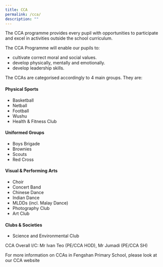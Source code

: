 ```yaml
---
title: CCA
permalink: /cca/
description: ""
---
```

<p>The CCA programme provides every pupil with opportunities to participate and excel in activities outside the&nbsp;school curriculum.</p>
<p>The CCA Programme will enable our pupils to:</p>
<ul>
<li>cultivate correct moral and social values.</li>
<li>develop physically, mentally and emotionally.</li>
<li>develop leadership skills.</li>
</ul>
<p>The CCAs are categorised accordingly to 4 main groups. They are:</p>
<h4><strong>Physical Sports</strong></h4>
<ul>
<li>Basketball</li>
<li>Netball</li>
<li>Football</li>
<li>Wushu</li>
<li>Health &amp; Fitness Club</li>
</ul>
<h4><strong>Uniformed Groups</strong></h4>
<ul>
<li>Boys Brigade</li>
<li>Brownies</li>
<li>Scouts</li>
<li>Red Cross</li>
</ul>
<h4><strong>Visual &amp; Performing Arts</strong></h4>
<ul>
<li>Choir</li>
<li>Concert Band</li>
<li>Chinese Dance</li>
<li>Indian Dance</li>
<li>MLDDs (incl. Malay Dance)</li>
<li>Photography Club</li>
<li>Art Club</li>
</ul>
<h4><strong>Clubs &amp; Societies</strong></h4>
<ul>
<li>Science and Environmental Club</li>
</ul>
<p>CCA Overall I/C: Mr Ivan Teo (PE/CCA HOD), Mr Jumadi (PE/CCA SH)</p>
<p>For more information on CCAs in Fengshan Primary School, please look at our CCA website</p>